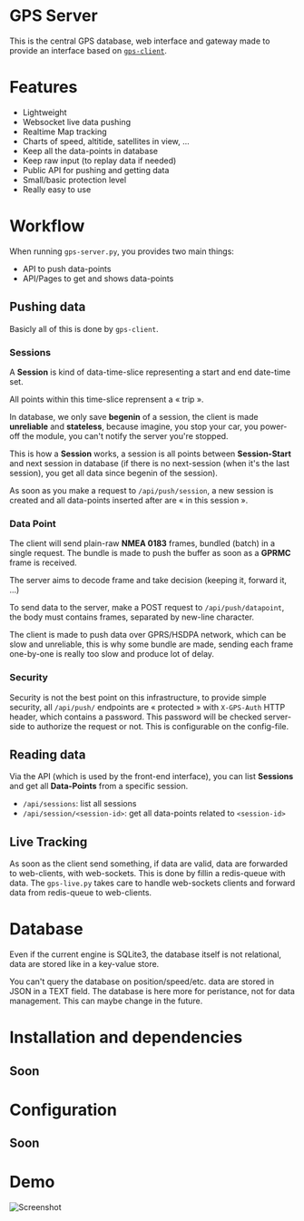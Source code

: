 # GPS Server

This is the central GPS database, web interface and gateway made to provide an
interface based on [`gps-client`](https://github.com/maxux/gps-client).

# Features

- Lightweight
- Websocket live data pushing
- Realtime Map tracking
- Charts of speed, altitide, satellites in view, ...
- Keep all the data-points in database
- Keep raw input (to replay data if needed)
- Public API for pushing and getting data
- Small/basic protection level
- Really easy to use

# Workflow

When running `gps-server.py`, you provides two main things:
- API to push data-points
- API/Pages to get and shows data-points

## Pushing data

Basicly all of this is done by `gps-client`.

### Sessions

A **Session** is kind of data-time-slice representing a start and end date-time set.

All points within this time-slice reprensent a « trip ».

In database, we only save **begenin** of a session, the client is made **unreliable** and **stateless**,
because imagine, you stop your car, you power-off the module, you can't notify the server you're stopped.

This is how a **Session** works, a session is all points between **Session-Start** and next session in database
(if there is no next-session (when it's the last session), you get all data since begenin of the session).

As soon as you make a request to `/api/push/session`, a new session is created and all data-points inserted
after are « in this session ».

### Data Point

The client will send plain-raw **NMEA 0183** frames, bundled (batch) in a single request.
The bundle is made to push the buffer as soon as a **GPRMC** frame is received.

The server aims to decode frame and take decision (keeping it, forward it, ...)

To send data to the server, make a POST request to `/api/push/datapoint`, the body must contains
frames, separated by new-line character.

The client is made to push data over GPRS/HSDPA network, which can be slow and unreliable, this is
why some bundle are made, sending each frame one-by-one is really too slow and produce lot of delay.

### Security

Security is not the best point on this infrastructure, to provide simple security, all `/api/push/`
endpoints are « protected » with `X-GPS-Auth` HTTP header, which contains a password. This password
will be checked server-side to authorize the request or not. This is configurable on the config-file.

## Reading data

Via the API (which is used by the front-end interface), you can list **Sessions** and get all **Data-Points** from
a specific session.
- `/api/sessions`: list all sessions
- `/api/session/<session-id>`: get all data-points related to `<session-id>`

## Live Tracking

As soon as the client send something, if data are valid, data are forwarded to web-clients, with
web-sockets. This is done by fillin a redis-queue with data. The `gps-live.py` takes care to handle web-sockets clients
and forward data from redis-queue to web-clients.

# Database

Even if the current engine is SQLite3, the database itself is not relational, data are stored like in a key-value store.

You can't query the database on position/speed/etc. data are stored in JSON in a TEXT field. The database is here more
for peristance, not for data management. This can maybe change in the future.

# Installation and dependencies

## Soon

# Configuration

## Soon

# Demo

![Screenshot](https://clea.maxux.net/screenshots/26-09-17-021935.png)
